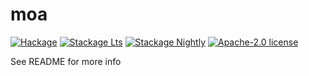 # moa

[![Hackage](https://img.shields.io/hackage/v/moa.svg?logo=haskell)](https://hackage.haskell.org/package/moa)
[![Stackage Lts](http://stackage.org/package/moa/badge/lts)](http://stackage.org/lts/package/moa)
[![Stackage Nightly](http://stackage.org/package/moa/badge/nightly)](http://stackage.org/nightly/package/moa)
[![Apache-2.0 license](https://img.shields.io/badge/license-Apache--2.0-blue.svg)](LICENSE)

See README for more info
